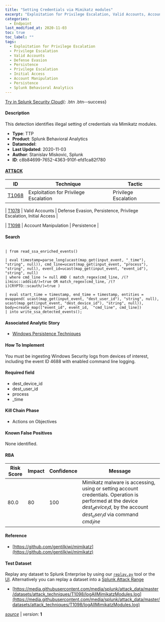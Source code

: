 ```yaml
---
title: "Setting Credentials via Mimikatz modules"
excerpt: "Exploitation for Privilege Escalation, Valid Accounts, Account Manipulation"
categories:
  - Endpoint
last_modified_at: 2020-11-03
toc: true
toc_label: ""
tags:
  - Exploitation for Privilege Escalation
  - Privilege Escalation
  - Valid Accounts
  - Defense Evasion
  - Persistence
  - Privilege Escalation
  - Initial Access
  - Account Manipulation
  - Persistence
  - Splunk Behavioral Analytics
---
```




[Try in Splunk Security Cloud](https://www.splunk.com/en_us/cyber-security.html){: .btn .btn--success}

#### Description

This detection identifies illegal setting of credentials via Mimikatz modules.

- **Type**: TTP
- **Product**: Splunk Behavioral Analytics
- **Datamodel**: 
- **Last Updated**: 2020-11-03
- **Author**: Stanislav Miskovic, Splunk
- **ID**: c8b84699-7652-4363-910f-efd1ca82f780


#### [ATT&CK](https://attack.mitre.org/)

| ID          | Technique   | Tactic         |
| ----------- | ----------- |--------------- |
| [T1068](https://attack.mitre.org/techniques/T1068/) | Exploitation for Privilege Escalation | Privilege Escalation |

| [T1078](https://attack.mitre.org/techniques/T1078/) | Valid Accounts | Defense Evasion, Persistence, Privilege Escalation, Initial Access |

| [T1098](https://attack.mitre.org/techniques/T1098/) | Account Manipulation | Persistence |

#### Search

```

| from read_ssa_enriched_events()

| eval timestamp=parse_long(ucast(map_get(input_event, "_time"), "string", null)), cmd_line=ucast(map_get(input_event, "process"), "string", null), event_id=ucast(map_get(input_event, "event_id"), "string", null) 
| where cmd_line != null AND ( match_regex(cmd_line, /(?i)misc::addsid/)=true OR match_regex(cmd_line, /(?i)CRYPTO::scauth/)=true )

| eval start_time = timestamp, end_time = timestamp, entities = mvappend( ucast(map_get(input_event, "dest_user_id"), "string", null), ucast(map_get(input_event, "dest_device_id"), "string", null)), body=create_map(["event_id", event_id,  "cmd_line", cmd_line]) 
| into write_ssa_detected_events();
```

#### Associated Analytic Story
* [Windows Persistence Techniques](/stories/windows_persistence_techniques)


#### How To Implement
You must be ingesting Windows Security logs from devices of interest, including the event ID 4688 with enabled command line logging.

#### Required field
* dest_device_id
* dest_user_id
* process
* _time


#### Kill Chain Phase
* Actions on Objectives


#### Known False Positives
None identified.


#### RBA

| Risk Score  | Impact      | Confidence   | Message      |
| ----------- | ----------- |--------------|--------------|
| 80.0 | 80 | 100 | Mimikatz malware is accessing, using or setting account credentials. Operation is performed at the device $dest_device_id$, by the account $dest_user_id$ via command $cmd_line$ |




#### Reference

* [https://github.com/gentilkiwi/mimikatz](https://github.com/gentilkiwi/mimikatz)



#### Test Dataset
Replay any dataset to Splunk Enterprise by using our [`replay.py`](https://github.com/splunk/attack_data#using-replaypy) tool or the [UI](https://github.com/splunk/attack_data#using-ui).
Alternatively you can replay a dataset into a [Splunk Attack Range](https://github.com/splunk/attack_range#replay-dumps-into-attack-range-splunk-server)

* [https://media.githubusercontent.com/media/splunk/attack_data/master/datasets/attack_techniques/T1098/logAllMimikatzModules.log](https://media.githubusercontent.com/media/splunk/attack_data/master/datasets/attack_techniques/T1098/logAllMimikatzModules.log)



[*source*](https://github.com/splunk/security_content/tree/develop/detections/endpoint/setting_credentials_via_mimikatz_modules.yml) \| *version*: **1**